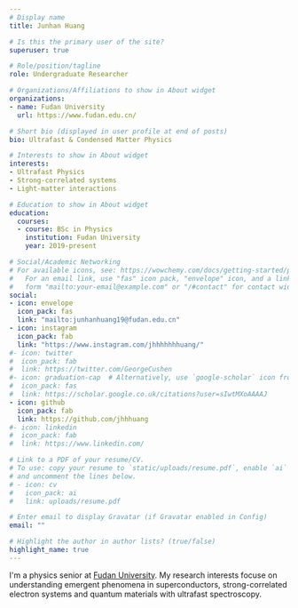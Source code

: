 ```yaml
---
# Display name
title: Junhan Huang

# Is this the primary user of the site?
superuser: true

# Role/position/tagline
role: Undergraduate Researcher

# Organizations/Affiliations to show in About widget
organizations:
- name: Fudan University
  url: https://www.fudan.edu.cn/

# Short bio (displayed in user profile at end of posts)
bio: Ultrafast & Condensed Matter Physics

# Interests to show in About widget
interests:
- Ultrafast Physics
- Strong-correlated systems
- Light-matter interactions

# Education to show in About widget
education:
  courses:
  - course: BSc in Physics
    institution: Fudan University
    year: 2019-present

# Social/Academic Networking
# For available icons, see: https://wowchemy.com/docs/getting-started/page-builder/#icons
#   For an email link, use "fas" icon pack, "envelope" icon, and a link in the
#   form "mailto:your-email@example.com" or "/#contact" for contact widget.
social:
- icon: envelope
  icon_pack: fas
  link: "mailto:junhanhuang19@fudan.edu.cn"
- icon: instagram
  icon_pack: fab
  link: "https://www.instagram.com/jhhhhhhhuang/"
#- icon: twitter
#  icon_pack: fab
#  link: https://twitter.com/GeorgeCushen
#- icon: graduation-cap  # Alternatively, use `google-scholar` icon from `ai` icon pack
#  icon_pack: fas
#  link: https://scholar.google.co.uk/citations?user=sIwtMXoAAAAJ
- icon: github
  icon_pack: fab
  link: https://github.com/jhhhuang
#- icon: linkedin
#  icon_pack: fab
#  link: https://www.linkedin.com/

# Link to a PDF of your resume/CV.
# To use: copy your resume to `static/uploads/resume.pdf`, enable `ai` icons in `params.toml`, 
# and uncomment the lines below.
# - icon: cv
#   icon_pack: ai
#   link: uploads/resume.pdf

# Enter email to display Gravatar (if Gravatar enabled in Config)
email: ""

# Highlight the author in author lists? (true/false)
highlight_name: true
---
```


I'm a physics senior at [Fudan University](https://www.fudan.edu.cn/). 
My research interests focuse on understanding emergent phenomena in superconductors, strong-correlated electron systems and quantum materials with ultrafast spectroscopy.
